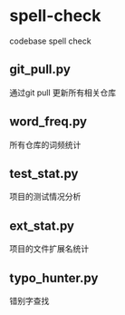 # spell-check
codebase spell check

## git_pull.py

通过git pull 更新所有相关仓库

## word_freq.py

所有仓库的词频统计

## test_stat.py

项目的测试情况分析

## ext_stat.py

项目的文件扩展名统计

## typo_hunter.py

错别字查找